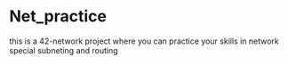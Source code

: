 # Net_practice
this is a 42-network project where you can practice your skills in network special subneting and routing
